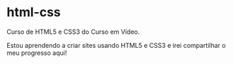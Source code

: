 # html-css
 Curso de HTML5 e CSS3 do Curso em Vídeo.

 Estou aprendendo a criar sites usando HTML5 e CSS3 e irei compartilhar o meu progresso aqui!
